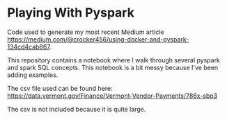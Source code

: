# Playing With Pyspark
Code used to generate my most recent Medium article https://medium.com/@crocker456/using-docker-and-pyspark-134cd4cab867.

This repository contains a notebook where I walk through several pyspark and spark SQL concepts. This notebook is a bit messy because I've been adding examples.

The csv file used can be found here:
https://data.vermont.gov/Finance/Vermont-Vendor-Payments/786x-sbp3

The csv is not included because it is quite large.
